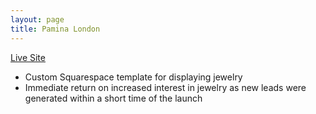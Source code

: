 ```yaml
---
layout: page
title: Pamina London
---
```


<a href="http://www.paminalondon.com" title="Pamina London" rel="external">Live Site</a>

* Custom Squarespace template for displaying jewelry
* Immediate return on increased interest in jewelry as new leads were generated within a short time of the launch
